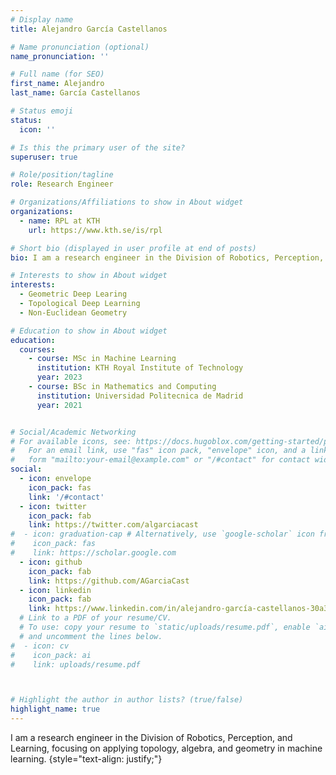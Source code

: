 ```yaml
---
# Display name
title: Alejandro García Castellanos

# Name pronunciation (optional)
name_pronunciation: ''

# Full name (for SEO)
first_name: Alejandro
last_name: García Castellanos

# Status emoji
status:
  icon: ''

# Is this the primary user of the site?
superuser: true

# Role/position/tagline
role: Research Engineer

# Organizations/Affiliations to show in About widget
organizations:
  - name: RPL at KTH
    url: https://www.kth.se/is/rpl

# Short bio (displayed in user profile at end of posts)
bio: I am a research engineer in the Division of Robotics, Perception, and Learning, focusing on applying topology, algebra, and geometry in machine learning.

# Interests to show in About widget
interests:
  - Geometric Deep Learing
  - Topological Deep Learning
  - Non-Euclidean Geometry

# Education to show in About widget
education:
  courses:
    - course: MSc in Machine Learning 
      institution: KTH Royal Institute of Technology
      year: 2023
    - course: BSc in Mathematics and Computing
      institution: Universidad Politecnica de Madrid
      year: 2021


# Social/Academic Networking
# For available icons, see: https://docs.hugoblox.com/getting-started/page-builder/#icons
#   For an email link, use "fas" icon pack, "envelope" icon, and a link in the
#   form "mailto:your-email@example.com" or "/#contact" for contact widget.
social:
  - icon: envelope
    icon_pack: fas
    link: '/#contact'
  - icon: twitter
    icon_pack: fab
    link: https://twitter.com/algarciacast
#  - icon: graduation-cap # Alternatively, use `google-scholar` icon from `ai` icon pack
#    icon_pack: fas
#    link: https://scholar.google.com
  - icon: github
    icon_pack: fab
    link: https://github.com/AGarciaCast
  - icon: linkedin
    icon_pack: fab
    link: https://www.linkedin.com/in/alejandro-garcía-castellanos-30a37b14b 
  # Link to a PDF of your resume/CV.
  # To use: copy your resume to `static/uploads/resume.pdf`, enable `ai` icons in `params.yaml`,
  # and uncomment the lines below.
#  - icon: cv
#    icon_pack: ai
#    link: uploads/resume.pdf



# Highlight the author in author lists? (true/false)
highlight_name: true
---
```


I am a research engineer in the Division of Robotics, Perception, and Learning, focusing on applying topology, algebra, and geometry in machine learning.
{style="text-align: justify;"}
